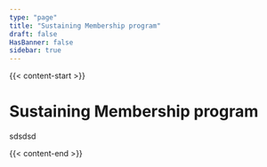 ```yaml
---
type: "page"
title: "Sustaining Membership program"
draft: false
HasBanner: false
sidebar: true
---
```


{{< content-start >}}

# Sustaining Membership program
sdsdsd

{{< content-end >}}